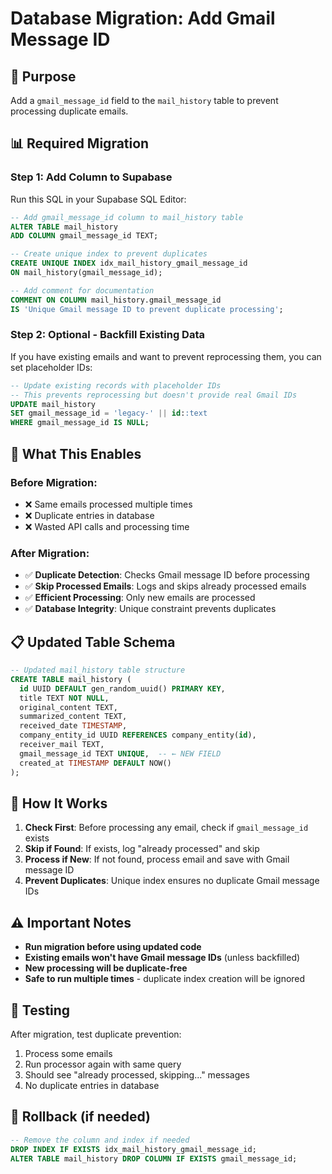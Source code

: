 # Database Migration: Add Gmail Message ID

## 🎯 Purpose
Add a `gmail_message_id` field to the `mail_history` table to prevent processing duplicate emails.

## 📊 Required Migration

### Step 1: Add Column to Supabase
Run this SQL in your Supabase SQL Editor:

```sql
-- Add gmail_message_id column to mail_history table
ALTER TABLE mail_history 
ADD COLUMN gmail_message_id TEXT;

-- Create unique index to prevent duplicates
CREATE UNIQUE INDEX idx_mail_history_gmail_message_id 
ON mail_history(gmail_message_id);

-- Add comment for documentation
COMMENT ON COLUMN mail_history.gmail_message_id 
IS 'Unique Gmail message ID to prevent duplicate processing';
```

### Step 2: Optional - Backfill Existing Data
If you have existing emails and want to prevent reprocessing them, you can set placeholder IDs:

```sql
-- Update existing records with placeholder IDs
-- This prevents reprocessing but doesn't provide real Gmail IDs
UPDATE mail_history 
SET gmail_message_id = 'legacy-' || id::text 
WHERE gmail_message_id IS NULL;
```

## 🔧 What This Enables

### Before Migration:
- ❌ Same emails processed multiple times
- ❌ Duplicate entries in database
- ❌ Wasted API calls and processing time

### After Migration:
- ✅ **Duplicate Detection**: Checks Gmail message ID before processing
- ✅ **Skip Processed Emails**: Logs and skips already processed emails
- ✅ **Efficient Processing**: Only new emails are processed
- ✅ **Database Integrity**: Unique constraint prevents duplicates

## 📋 Updated Table Schema

```sql
-- Updated mail_history table structure
CREATE TABLE mail_history (
  id UUID DEFAULT gen_random_uuid() PRIMARY KEY,
  title TEXT NOT NULL,
  original_content TEXT,
  summarized_content TEXT,
  received_date TIMESTAMP,
  company_entity_id UUID REFERENCES company_entity(id),
  receiver_mail TEXT,
  gmail_message_id TEXT UNIQUE,  -- ← NEW FIELD
  created_at TIMESTAMP DEFAULT NOW()
);
```

## 🚀 How It Works

1. **Check First**: Before processing any email, check if `gmail_message_id` exists
2. **Skip if Found**: If exists, log "already processed" and skip
3. **Process if New**: If not found, process email and save with Gmail message ID
4. **Prevent Duplicates**: Unique index ensures no duplicate Gmail message IDs

## ⚠️ Important Notes

- **Run migration before using updated code**
- **Existing emails won't have Gmail message IDs** (unless backfilled)
- **New processing will be duplicate-free**
- **Safe to run multiple times** - duplicate index creation will be ignored

## 🧪 Testing

After migration, test duplicate prevention:
1. Process some emails
2. Run processor again with same query
3. Should see "already processed, skipping..." messages
4. No duplicate entries in database

## 🔄 Rollback (if needed)

```sql
-- Remove the column and index if needed
DROP INDEX IF EXISTS idx_mail_history_gmail_message_id;
ALTER TABLE mail_history DROP COLUMN IF EXISTS gmail_message_id;
```